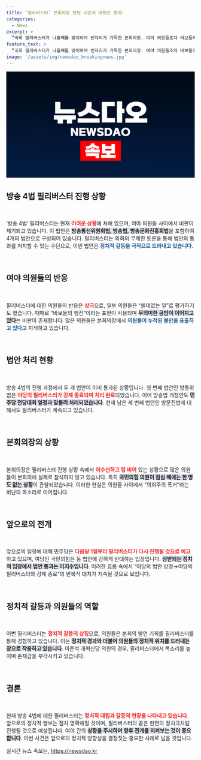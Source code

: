 ```yaml
---
title: ‘필리버스터’ 본회의장 텅텅 이준석 데뷔전 흥미!
categories:
  - News
excerpt: >
  “국회 필리버스터가 나흘째를 맞이하며 빈자리가 가득한 본회의장. 여야 의원들조차 바보들의 행진이라며 냉소적인 반응을 보이는데… 진정한 대치는 앞으로 또 이어질까?
feature_text: >
  “국회 필리버스터가 나흘째를 맞이하며 빈자리가 가득한 본회의장. 여야 의원들조차 바보들의 행진이라며 냉소적인 반응을 보이는데… 진정한 대치는 앞으로 또 이어질까?
image: '/assets/img/newsdao_breakingnews.jpg'
---
```


<p><img src="/assets/img/newsdao_breakingnews.jpg" alt="cryptoinkorea 속보" /></p>

<h2 data-ke-size="size26">방송 4법 필리버스터 진행 상황</h2>

<p data-ke-size="size16">&nbsp;</p>

<p>‘방송 4법’ 필리버스터는 현재 <b><span style="color: #ee2323;">어려운 상황</span></b>에 처해 있으며, 여야 의원들 사이에서 비판이 제기되고 있습니다. 이 법안은 <b><span style="background-color: #21538527;">방송통신위원회법, 방송법, 방송문화진흥회법</span></b>을 포함하여 4개의 법안으로 구성되어 있습니다. 필리버스터는 의회의 무제한 토론을 통해 법안의 통과를 저지할 수 있는 수단으로, 이번 법안은 <b><span style="color: #1a5490;">정치적 갈등을 극적으로 드러내고 있습니다</span></b>.</p>

<p data-ke-size="size16">&nbsp;</p>

<h2 data-ke-size="size26">여야 의원들의 반응</h2>

<p data-ke-size="size16">&nbsp;</p>

<p>필리버스터에 대한 의원들의 반응은 <b><span style="color: #ee2323;">상극</span></b>으로, 일부 의원들은 “쓸데없는 일”로 평가하기도 했습니다. 때때로 “바보들의 행진”이라는 표현이 사용되며 <b><span style="background-color: #21538527;">무의미한 공방이 이어지고 있다</span></b>는 비판이 존재합니다. 많은 의원들은 본회의장에서 <b><span style="color: #1a5490;">의원들이 누적된 불만을 표출하고 있다</span></b>고 지적하고 있습니다.</p>

<p data-ke-size="size16">&nbsp;</p>

<h2 data-ke-size="size26">법안 처리 현황</h2>

<p data-ke-size="size16">&nbsp;</p>

<p>방송 4법의 진행 과정에서 두 개 법안이 이미 통과된 상황입니다. 첫 번째 법안인 방통위법은 <b><span style="color: #ee2323;">야당의 필리버스터가 강제 종료되며 처리 완료</span></b>되었습니다. 이어 방송법 개정안도 <b><span style="background-color: #21538527;">민주당 전당대회 일정과 맞물려 처리되었습니다</span></b>. 현재 남은 세 번째 법안인 방문진법에 대해서도 필리버스터가 계속되고 있습니다.</p>

<p data-ke-size="size16">&nbsp;</p>

<h2 data-ke-size="size26">본회의장의 상황</h2>

<p data-ke-size="size16">&nbsp;</p>

<p>본회의장은 필리버스터 진행 상황 속에서 <b><span style="color: #ee2323;">어수선하고 텅 비어</span></b> 있는 상황으로 많은 의원들이 본회의에 실제로 참석하지 않고 있습니다. 특히 <b><span style="background-color: #21538527;">국민의힘 의원이 점심 때에는 한 명도 없는 상황</span></b>이 관찰되었습니다. 이러한 현실은 의원들 사이에서 “의회주의 폭거”라는 비난의 목소리로 이어집니다.</p>

<p data-ke-size="size16">&nbsp;</p>

<h2 data-ke-size="size26">앞으로의 전개</h2>

<p data-ke-size="size16">&nbsp;</p>

<p>앞으로의 일정에 대해 민주당은 <b><span style="color: #ee2323;">다음달 1일부터 필리버스터가 다시 진행될 것으로 예고</span></b>하고 있으며, 여당인 국민의힘은 동 법안에 강하게 반대하는 입장입니다. <b><span style="background-color: #21538527;">상반되는 정치적 입장에서 법안 통과는 미지수입니다</span></b>. 이러한 흐름 속에서 “야당의 법안 상정→여당의 필리버스터와 강제 종료”의 반복적 대치가 지속될 것으로 보입니다.</p>

<p data-ke-size="size16">&nbsp;</p>

<h2 data-ke-size="size26">정치적 갈등과 의원들의 역할</h2>

<p data-ke-size="size16">&nbsp;</p>

<p>이번 필리버스터는 <b><span style="color: #ee2323;">정치적 갈등의 상징</span></b>으로, 의원들은 본회의 발언 기회를 필리버스터를 통해 경험하고 있습니다. 이는 <b><span style="background-color: #21538527;">정치적 경과와 더불어 의원들의 정치적 위치를 드러내는 장으로 작용하고 있습니다</span></b>. 이준석 개혁신당 의원의 경우, 필리버스터에서 목소리를 높이며 존재감을 부각시키고 있습니다.</p>

<p data-ke-size="size16">&nbsp;</p>

<h2 data-ke-size="size26">결론</h2>

<p data-ke-size="size16">&nbsp;</p>

<p>현재 방송 4법에 대한 필리버스터는 <b><span style="color: #ee2323;">정치적 대립과 갈등의 현장을 나타내고 있습니다</span></b>. 앞으로의 정치적 행보는 점차 명확해질 것이며, 필리버스터의 끝은 한편의 정치극처럼 진행될 것으로 예상됩니다. 여야 간의 <b><span style="background-color: #21538527;">상황을 주시하며 향후 전개를 지켜보는 것이 중요합니다</span></b>. 이번 사건은 앞으로의 정치적 방향성을 결정짓는 중요한 사례로 남을 것입니다.</p>
실시간 뉴스 속보는, <a href="https://newsdao.kr" rel="dofollow">https://newsdao.kr</a>


